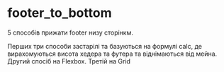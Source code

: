 # footer_to_bottom

5 способів прижати footer низу сторінкм.

Перших три способи застарілі та базуються на формулі calc, де вирахомуються висота хедера та футера та віднімаються від мейна.
Другий спосіб на Flexbox.
Третій на Grid
